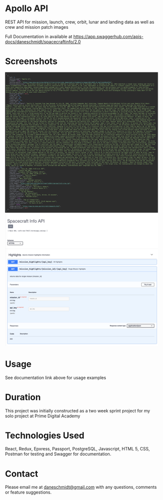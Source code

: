 # Apollo API


REST API for mission, launch, crew, orbit, lunar and landing data as well as crew and mission patch images

Full Documentation in available at https://app.swaggerhub.com/apis-docs/daneschmidt/spacecraftinfo/2.0

# Screenshots

![](/public/images/sampledata.png)
![](/public/images/sampledoc.png)

# Usage

See documentation link above for usage examples

# Duration

This project was initially constructed as a two week sprint project for my solo project at Prime Digital Academy


# Technologies Used

React, Redux, Epxress, Passport, PostgreSQL, Javascript, HTML 5, CSS, Postman for testing and Swagger for documentation.

# Contact

Please email me at <a href = "mailto: daneschmidt@gmail.com">daneschmidt@gmail.com</a> with any questions, comments or feature suggestions.